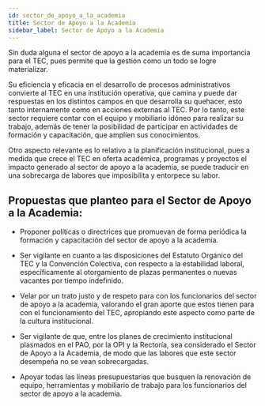 ```yaml
---
id: sector_de_apoyo_a_la_academia
title: Sector de Apoyo a la Academia
sidebar_label: Sector de Apoyo a la Academia
---
```

Sin duda alguna el sector de apoyo a la academia es de suma importancia para el TEC, pues permite que la gestión como un todo se logre materializar.

Su eficiencia y eficacia en el desarrollo de procesos administrativos convierte al TEC en una institución operativa, que camina y puede dar respuestas en los distintos campos en que desarrolla su quehacer, esto tanto internamente como en acciones externas al TEC. Por lo tanto, este sector requiere contar con el equipo y mobiliario idóneo para realizar su trabajo, además de tener la posibilidad de participar en actividades de formación y capacitación, que amplíen sus conocimientos.

Otro aspecto relevante es lo relativo a la planificación institucional, pues a medida que crece el TEC en oferta académica, programas y proyectos el impacto generado al sector de apoyo a la academia, se puede traducir en una sobrecarga de labores que imposibilita y entorpece su labor. 

## Propuestas que planteo para el Sector de Apoyo a la Academia:
- Proponer políticas o directrices que promuevan de forma periódica la formación y capacitación del sector de apoyo a la academia.

- Ser vigilante en cuanto a las disposiciones del Estatuto Orgánico del TEC y la Convención Colectiva, con respecto a la estabilidad laboral, específicamente al otorgamiento de plazas permanentes o nuevas vacantes por tiempo indefinido.

- Velar por un trato justo y de respeto para con los funcionarios del sector de apoyo a la academia, valorando el gran aporte que estos tienen para con el funcionamiento del TEC, apropiando este aspecto como parte de la cultura institucional.  

- Ser vigilante de que, entre los planes de crecimiento institucional plasmados en el PAO, por la OPI y la Rectoría, sea considerado el Sector de Apoyo a la Academia, de modo que las labores que este sector desempeña no se vean sobrecargadas.   

- Apoyar todas las líneas presupuestarias que busquen la renovación de equipo, herramientas y mobiliario de trabajo para los funcionarios del sector de apoyo a la academia.
